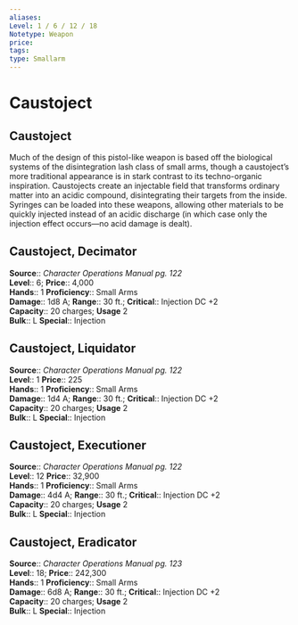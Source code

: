 ```yaml
---
aliases: 
Level: 1 / 6 / 12 / 18
Notetype: Weapon
price: 
tags: 
type: Smallarm
---
```


# Caustoject

## Caustoject

Much of the design of this pistol-like weapon is based off the biological systems of the disintegration lash class of small arms, though a caustoject’s more traditional appearance is in stark contrast to its techno-organic inspiration. Caustojects create an injectable field that transforms ordinary matter into an acidic compound, disintegrating their targets from the inside. Syringes can be loaded into these weapons, allowing other materials to be quickly injected instead of an acidic discharge (in which case only the injection effect occurs—no acid damage is dealt).  

## Caustoject, Decimator

**Source**:: _Character Operations Manual pg. 122_  
**Level**:: 6;
**Price**:: 4,000  
**Hands**:: 1
**Proficiency**:: Small Arms  
**Damage**:: 1d8 A; **Range**:: 30 ft.;
**Critical**:: Injection DC +2  
**Capacity**:: 20 charges; **Usage** 2  
**Bulk**:: L
**Special**:: Injection

## Caustoject, Liquidator

**Source**:: _Character Operations Manual pg. 122_  
**Level**:: 1
**Price**:: 225  
**Hands**:: 1
**Proficiency**:: Small Arms  
**Damage**:: 1d4 A; **Range**:: 30 ft.;
**Critical**:: Injection DC +2  
**Capacity**:: 20 charges; **Usage** 2  
**Bulk**:: L
**Special**:: Injection

## Caustoject, Executioner

**Source**:: _Character Operations Manual pg. 122_  
**Level**:: 12
**Price**:: 32,900  
**Hands**:: 1
**Proficiency**:: Small Arms  
**Damage**:: 4d4 A; **Range**:: 30 ft.;
**Critical**:: Injection DC +2  
**Capacity**:: 20 charges; **Usage** 2  
**Bulk**:: L
**Special**:: Injection

## Caustoject, Eradicator

**Source**:: _Character Operations Manual pg. 123_  
**Level**:: 18;
**Price**:: 242,300  
**Hands**:: 1
**Proficiency**:: Small Arms  
**Damage**:: 6d8 A; **Range**:: 30 ft.;
**Critical**:: Injection DC +2  
**Capacity**:: 20 charges; **Usage** 2  
**Bulk**:: L
**Special**:: Injection
